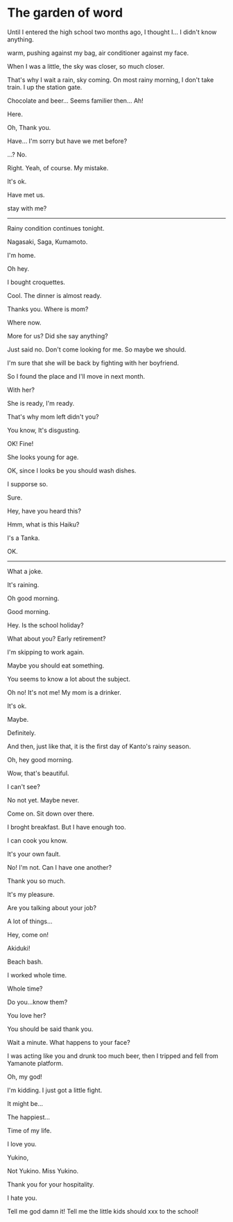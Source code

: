 # The garden of word

Until I entered the high school two months ago, I thought I... I didn't know anything.

warm, pushing against my bag, air conditioner against my face.

When I was a little, the sky was closer, so much closer.

That's why I wait a rain, sky coming. On most rainy morning, I don't take train. I up the station gate.

Chocolate and beer... Seems familier then... Ah!

Here.

Oh, Thank you.

Have... I'm sorry but have we met before?

...? No.

Right. Yeah, of course. My mistake.

It's ok.

Have met us.

stay with me?

----
Rainy condition continues tonight.

Nagasaki, Saga, Kumamoto.

I'm home.

Oh hey. 

I bought croquettes.

Cool. The dinner is almost ready.

Thanks you. Where is mom?

Where now.

More for us? Did she say anything?

Just said no. Don't come looking for me. So maybe we should.

I'm sure that she will be back by fighting with her boyfriend.

So I found the place and I'll move in next month.

With her?

She is ready, I'm ready.

That's why mom left didn't you?

You know, It's disgusting.

OK! Fine!

She looks young for age.

OK, since I looks be you should wash dishes.

I supporse so.

Sure.

Hey, have you heard this?

Hmm, what is this Haiku?

I's a Tanka.

OK.

----

What a joke.

It's raining.

Oh good morning.

Good morning.

Hey. Is the school holiday?

What about you? Early retirement?

I'm skipping to work again.

Maybe you should eat something.

You seems to know a lot about the subject.

Oh no! It's not me! My mom is a drinker.

It's ok.

Maybe.

Definitely.

And then, just like that, it is the first day of Kanto's rainy season.

Oh, hey good morning.

Wow, that's beautiful.

I can't see?

No not yet. Maybe never.

Come on. Sit down over there.

I broght breakfast. But I have enough too.

I can cook you know.

It's your own fault.

No! I'm not. Can I have one another?

Thank you so much.

It's my pleasure.

Are you talking about your job?

A lot of things...

Hey, come on!

Akiduki!

Beach bash.

I worked whole time.

Whole time?


Do you...know them?

You love her?

You should be said thank you.

Wait a minute. What happens to your face?

I was acting like you and drunk too much beer, then I tripped and fell from Yamanote platform.

Oh, my god!

I'm kidding. I just got a little fight.

It might be...

The happiest...

Time of my life.

I love you.

Yukino,

Not Yukino. Miss Yukino.

Thank you for your hospitality.

I hate you.

Tell me god damn it! Tell me the little kids should xxx to the school!
